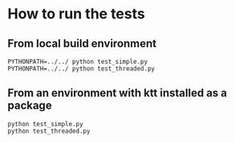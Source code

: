 # How to run the tests

## From local build environment

```
PYTHONPATH=../../ python test_simple.py
PYTHONPATH=../../ python test_threaded.py
```

## From an environment with ktt installed as a package

```
python test_simple.py
python test_threaded.py
```
